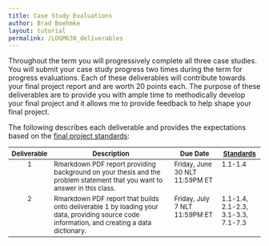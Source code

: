 ```yaml
---
title: Case Study Evaluations
author: Brad Boehmke
layout: tutorial
permalink: /LOGM630_deliverables
---
```


Throughout the term you will progressively complete all three case studies. You will submit your case study progress two times during the term for progress evaluations. Each of these deliverables will contribute towards your final project report and are worth 20 points each.  The purpose of these deliverables are to provide you with ample time to methodically develop your final project and it allows me to provide feedback to help shape your final project.

The following describes each deliverable and provides the expectations based on the [final project standards](LOGM630_final_project):

<div id="general-homework-rubric" class="section level1" style="width: 100%;">
<table style="font-size:13px;">
<col width="8%">
<col width="55%">
<col width="20%">
<col width="17%">
<thead>
<tr class="header">
<th align="left">Deliverable</th>
<th align="center">Description</th>
<th align="center">Due Date</th>
<th align="center"><a href="https://afit-r.github.io/final_project">Standards</a></th>
</tr>
</thead>
<tbody>
<tr class="odd">
<td align="center" valign="top">1</td>
<td align="left" valign="top">Rmarkdown PDF report providing background on your thesis and the problem statement that you want to answer in this class. </td>
<td align="left" valign="top">Friday, June 30 NLT 11:59PM ET </td>
<td align="left" valign="top"> 1.1-1.4 </td>
</tr>
<tr class="even">
<td align="center" valign="top">2</td>
<td align="left" valign="top">Rmarkdown PDF report that builds onto deliverable 1 by loading your data, providing source code information, and creating a data dictionary. </td>
<td align="left" valign="top">Friday, July 7 NLT 11:59PM ET </td>
<td align="left" valign="top">1.1-1.4, 2.1-2.3, 3.1-3.3, 7.1-7.3 </td>
</tr>
</tbody>
</table>
</div>
